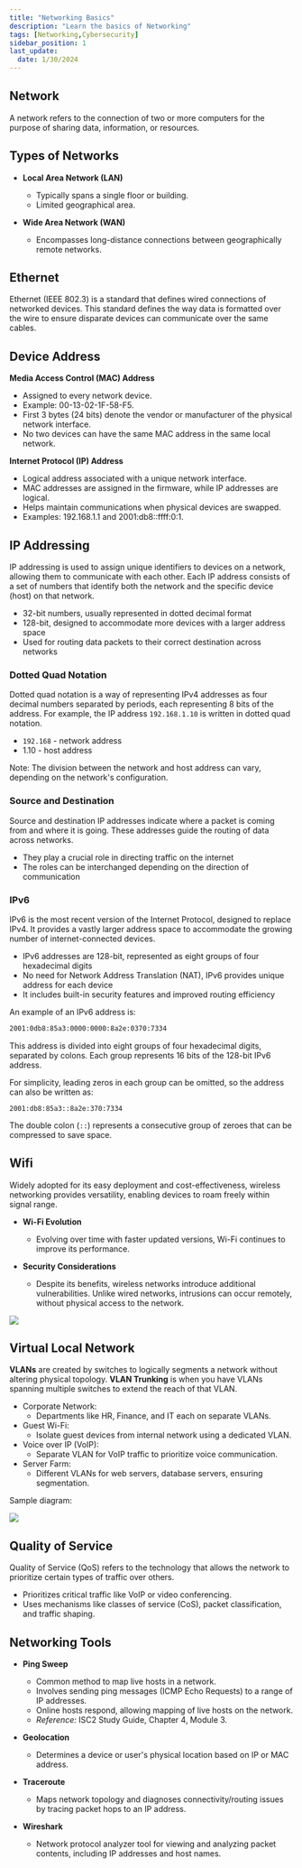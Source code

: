 ```yaml
---
title: "Networking Basics"
description: "Learn the basics of Networking"
tags: [Networking,Cybersecurity]
sidebar_position: 1
last_update:
  date: 1/30/2024
---
```



## Network 

A network refers to the connection of two or more computers for the purpose of sharing data, information, or resources.

## Types of Networks

- **Local Area Network (LAN)**
   - Typically spans a single floor or building.
   - Limited geographical area.

- **Wide Area Network (WAN)**
   - Encompasses long-distance connections between geographically remote networks.

## Ethernet

Ethernet (IEEE 802.3) is a standard that defines wired connections of networked devices. This standard defines the way data is formatted over the wire to ensure disparate devices can communicate over the same cables.

## Device Address

**Media Access Control (MAC) Address**

- Assigned to every network device.
- Example: 00-13-02-1F-58-F5.
- First 3 bytes (24 bits) denote the vendor or manufacturer of the physical network interface.
- No two devices can have the same MAC address in the same local network.

**Internet Protocol (IP) Address**

- Logical address associated with a unique network interface.
- MAC addresses are assigned in the firmware, while IP addresses are logical.
- Helps maintain communications when physical devices are swapped.
- Examples: 192.168.1.1 and 2001:db8::ffff:0:1.


## IP Addressing

IP addressing is used to assign unique identifiers to devices on a network, allowing them to communicate with each other. Each IP address consists of a set of numbers that identify both the network and the specific device (host) on that network.

- 32-bit numbers, usually represented in dotted decimal format
- 128-bit, designed to accommodate more devices with a larger address space
- Used for routing data packets to their correct destination across networks

### Dotted Quad Notation

Dotted quad notation is a way of representing IPv4 addresses as four decimal numbers separated by periods, each representing 8 bits of the address. For example, the IP address `192.168.1.10` is written in dotted quad notation.

- `192.168` - network address
- 1.10 - host address

Note: The division between the network and host address can vary, depending on the network's configuration.

### Source and Destination

Source and destination IP addresses indicate where a packet is coming from and where it is going. These addresses guide the routing of data across networks.

- They play a crucial role in directing traffic on the internet
- The roles can be interchanged depending on the direction of communication

### IPv6

IPv6 is the most recent version of the Internet Protocol, designed to replace IPv4. It provides a vastly larger address space to accommodate the growing number of internet-connected devices.

- IPv6 addresses are 128-bit, represented as eight groups of four hexadecimal digits
- No need for Network Address Translation (NAT), IPv6 provides unique address for each device
- It includes built-in security features and improved routing efficiency

An example of an IPv6 address is:

```bash 
2001:0db8:85a3:0000:0000:8a2e:0370:7334
```

This address is divided into eight groups of four hexadecimal digits, separated by colons. Each group represents 16 bits of the 128-bit IPv6 address. 

For simplicity, leading zeros in each group can be omitted, so the address can also be written as:

`2001:db8:85a3::8a2e:370:7334`

The double colon (`::`) represents a consecutive group of zeroes that can be compressed to save space.

## Wifi 

Widely adopted for its easy deployment and cost-effectiveness, wireless networking provides versatility, enabling devices to roam freely within signal range. 

- **Wi-Fi Evolution**
    - Evolving over time with faster updated versions, Wi-Fi continues to improve its performance.

- **Security Considerations**
    - Despite its benefits, wireless networks introduce additional vulnerabilities. Unlike wired networks, intrusions can occur remotely, without physical access to the network.


![](/img/docs/security-wifi.png)


## Virtual Local Network

**VLANs** are created by switches to logically segments a network without altering physical topology. 
**VLAN Trunking** is when you have VLANs spanning multiple switches to extend the reach of that VLAN.

- Corporate Network:
    - Departments like HR, Finance, and IT each on separate VLANs.
- Guest Wi-Fi:
    - Isolate guest devices from internal network using a dedicated VLAN.
- Voice over IP (VoIP):
    - Separate VLAN for VoIP traffic to prioritize voice communication.
- Server Farm:
    - Different VLANs for web servers, database servers, ensuring segmentation.

Sample diagram:

<div class="img-center">

![](/img/docs/security-vlan-simplifieddd.png)


</div>


## Quality of Service 

Quality of Service (QoS) refers to the technology that allows the network to prioritize certain types of traffic over others. 

- Prioritizes critical traffic like VoIP or video conferencing.
- Uses mechanisms like classes of service (CoS), packet classification, and traffic shaping.


## Networking Tools 

- **Ping Sweep**

  - Common method to map live hosts in a network.
  - Involves sending ping messages (ICMP Echo Requests) to a range of IP addresses.
  - Online hosts respond, allowing mapping of live hosts on the network.
  - *Reference:* ISC2 Study Guide, Chapter 4, Module 3.

- **Geolocation**

  - Determines a device or user's physical location based on IP or MAC address.

- **Traceroute**

  - Maps network topology and diagnoses connectivity/routing issues by tracing packet hops to an IP address.

- **Wireshark**

  - Network protocol analyzer tool for viewing and analyzing packet contents, including IP addresses and host names.


